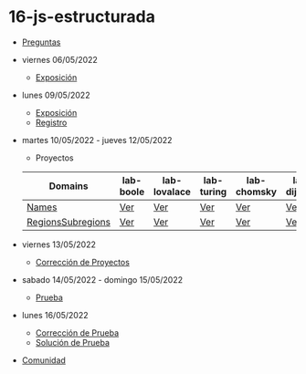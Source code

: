# 16-js-estructurada

- [Preguntas](https://escuela.it/master-programacion-diseno-software)
- viernes 06/05/2022
  - [Exposición](https://escuela.it/master-programacion-diseno-software)
- lunes 09/05/2022
  - [Exposición](https://escuela.it/master-programacion-diseno-software)
  - [Registro](https://forms.gle/hjV3hUyrkkznAmYx9)
- martes 10/05/2022 - jueves 12/05/2022
  - Proyectos
  
  |Domains|lab-boole|lab-lovalace|lab-turing|lab-chomsky|lab-dijkstra|
  |-------|---------|------------|----------|-----------|--------------|
  |  [Names](https://github.com/USantaTecla-0-general/0-domains/blob/master/managers/countries/4-programming/names.md)                              |    [Ver](https://github.com/USantaTecla-ed-mpds/lab-boole/blob/master/tech-js-estructurada/ejercicios/managers-countries/names.js)              |    [Ver](https://github.com/USantaTecla-ed-mpds/lab-lovalace/blob/master/tech-js-imperativa/names.js)        |   [Ver](https://github.com/USantaTecla-ed-mpds/lab-turing/blob/master/tech-js-estructurada/16-countries/names.js)                                      |   [Ver](https://github.com/USantaTecla-ed-mpds/lab-chomsky/blob/master/tech-js-estructurada/2-names/names.js)           |    [Ver](https://github.com/USantaTecla-ed-mpds/lab-dijkstra/blob/master/tech-js-estructurada/Names/app.js)          |
  |  [RegionsSubregions](https://github.com/USantaTecla-0-general/0-domains/blob/master/managers/countries/4-programming/regionsSubregions.md)      |    [Ver](https://github.com/USantaTecla-ed-mpds/lab-boole/blob/master/tech-js-estructurada/ejercicios/managers-countries/regionsSubregions.js)  |    [Ver](https://github.com/USantaTecla-ed-mpds/lab-lovalace/blob/master/tech-js-imperativa/RegionsSubregions.js)        |      [Ver](https://github.com/USantaTecla-ed-mpds/lab-turing/blob/master/tech-js-estructurada/16-countries/RegionsSubregions.js)           |   [Ver](https://github.com/USantaTecla-ed-mpds/lab-chomsky/tree/master/tech-js-estructurada/2-regionsSubregions)        |    [Ver](https://github.com/USantaTecla-ed-mpds/lab-dijkstra/blob/master/tech-js-estructurada/RegionsSubregions/app.js)          |

- viernes 13/05/2022
  - [Corrección de Proyectos](https://escuela.it/master-programacion-diseno-software)
- sabado 14/05/2022 - domingo 15/05/2022
  - [Prueba](https://forms.gle/nY6HR7w3Go7ne7g67)
- lunes 16/05/2022
  - [Corrección de Prueba](https://escuela.it/master-programacion-diseno-software)
  - [Solución de Prueba](https://docs.google.com/spreadsheets/d/1Uwtqa5VdD5wK2X7eLgkS6_th16aPnsW8pa5Ft2TyLPo/edit#gid=0)
- [Comunidad](https://app.slack.com/client/T02S3KYD464/C02TTGW0BM3)
